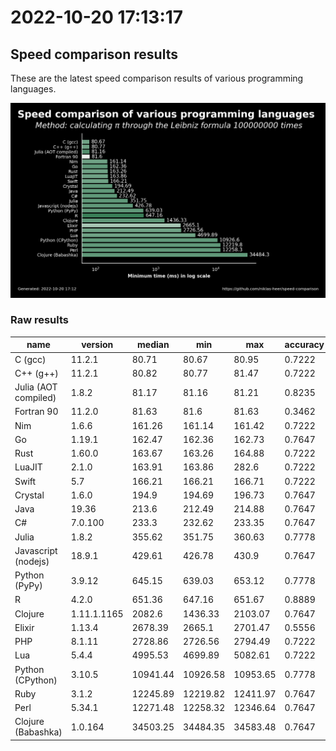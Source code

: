 # 2022-10-20 17:13:17

## Speed comparison results

These are the latest speed comparison results of various programming languages.

![plot](../assets/2022-10-20T171317/combined_results.png "Speed comparison of programming languages")

### Raw results

| name                 | version     | median   | min      | max      | accuracy |
| -------------------- | ----------- | -------- | -------- | -------- | -------- |
| C (gcc)              | 11.2.1      | 80.71    | 80.67    | 80.95    | 0.7222   |
| C++ (g++)            | 11.2.1      | 80.82    | 80.77    | 81.47    | 0.7222   |
| Julia (AOT compiled) | 1.8.2       | 81.17    | 81.16    | 81.21    | 0.8235   |
| Fortran 90           | 11.2.0      | 81.63    | 81.6     | 81.63    | 0.3462   |
| Nim                  | 1.6.6       | 161.26   | 161.14   | 161.42   | 0.7222   |
| Go                   | 1.19.1      | 162.47   | 162.36   | 162.73   | 0.7647   |
| Rust                 | 1.60.0      | 163.67   | 163.26   | 164.88   | 0.7222   |
| LuaJIT               | 2.1.0       | 163.91   | 163.86   | 282.6    | 0.7222   |
| Swift                | 5.7         | 166.21   | 166.21   | 166.71   | 0.7222   |
| Crystal              | 1.6.0       | 194.9    | 194.69   | 196.73   | 0.7647   |
| Java                 | 19.36       | 213.6    | 212.49   | 214.88   | 0.7647   |
| C#                   | 7.0.100     | 233.3    | 232.62   | 233.35   | 0.7647   |
| Julia                | 1.8.2       | 355.62   | 351.75   | 360.63   | 0.7778   |
| Javascript (nodejs)  | 18.9.1      | 429.61   | 426.78   | 430.9    | 0.7647   |
| Python (PyPy)        | 3.9.12      | 645.15   | 639.03   | 653.12   | 0.7778   |
| R                    | 4.2.0       | 651.36   | 647.16   | 651.67   | 0.8889   |
| Clojure              | 1.11.1.1165 | 2082.6   | 1436.33  | 2103.07  | 0.7647   |
| Elixir               | 1.13.4      | 2678.39  | 2665.1   | 2701.47  | 0.5556   |
| PHP                  | 8.1.11      | 2728.86  | 2726.56  | 2794.49  | 0.7222   |
| Lua                  | 5.4.4       | 4995.53  | 4699.89  | 5082.61  | 0.7222   |
| Python (CPython)     | 3.10.5      | 10941.44 | 10926.58 | 10953.65 | 0.7778   |
| Ruby                 | 3.1.2       | 12245.89 | 12219.82 | 12411.97 | 0.7647   |
| Perl                 | 5.34.1      | 12271.48 | 12258.32 | 12346.64 | 0.7647   |
| Clojure (Babashka)   | 1.0.164     | 34503.25 | 34484.35 | 34583.48 | 0.7647   |
